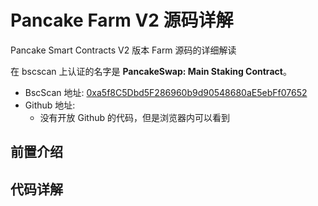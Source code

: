 # Pancake Farm V2 源码详解

Pancake Smart Contracts V2 版本 Farm 源码的详细解读

在 bscscan 上认证的名字是 **PancakeSwap: Main Staking Contract**。

- BscScan 地址: [0xa5f8C5Dbd5F286960b9d90548680aE5ebFf07652](https://bscscan.com/address/0xa5f8C5Dbd5F286960b9d90548680aE5ebFf07652#code)
- Github 地址:
  - 没有开放 Github 的代码，但是浏览器内可以看到

## 前置介绍

## 代码详解
